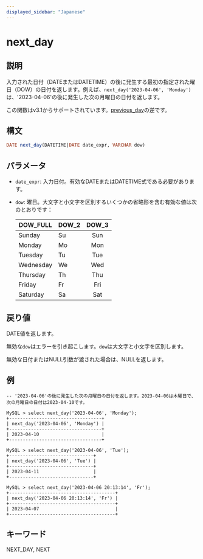 ```yaml
---
displayed_sidebar: "Japanese"
---
```


# next_day

## 説明

入力された日付（DATEまたはDATETIME）の後に発生する最初の指定された曜日（DOW）の日付を返します。例えば、`next_day('2023-04-06', 'Monday')`は、'2023-04-06'の後に発生した次の月曜日の日付を返します。

この関数はv3.1からサポートされています。[previous_day](./previous_day.md)の逆です。

## 構文

```SQL
DATE next_day(DATETIME|DATE date_expr, VARCHAR dow)
```

## パラメータ

- `date_expr`: 入力日付。有効なDATEまたはDATETIME式である必要があります。
- `dow`: 曜日。大文字と小文字を区別するいくつかの省略形を含む有効な値は次のとおりです：
  
  | DOW_FULL  | DOW_2 | DOW_3 |
  | --------- | ----- |:-----:|
  | Sunday    | Su    | Sun   |
  | Monday    | Mo    | Mon   |
  | Tuesday   | Tu    | Tue   |
  | Wednesday | We    | Wed   |
  | Thursday  | Th    | Thu   |
  | Friday    | Fr    | Fri   |
  | Saturday  | Sa    | Sat   |

## 戻り値

DATE値を返します。

無効な`dow`はエラーを引き起こします。`dow`は大文字と小文字を区別します。

無効な日付またはNULL引数が渡された場合は、NULLを返します。

## 例

```Plain
-- '2023-04-06'の後に発生した次の月曜日の日付を返します。2023-04-06は木曜日で、次の月曜日の日付は2023-04-10です。

MySQL > select next_day('2023-04-06', 'Monday');
+----------------------------------+
| next_day('2023-04-06', 'Monday') |
+----------------------------------+
| 2023-04-10                       |
+----------------------------------+

MySQL > select next_day('2023-04-06', 'Tue');
+-------------------------------+
| next_day('2023-04-06', 'Tue') |
+-------------------------------+
| 2023-04-11                    |
+-------------------------------+

MySQL > select next_day('2023-04-06 20:13:14', 'Fr');
+---------------------------------------+
| next_day('2023-04-06 20:13:14', 'Fr') |
+---------------------------------------+
| 2023-04-07                            |
+---------------------------------------+
```

## キーワード

NEXT_DAY, NEXT
